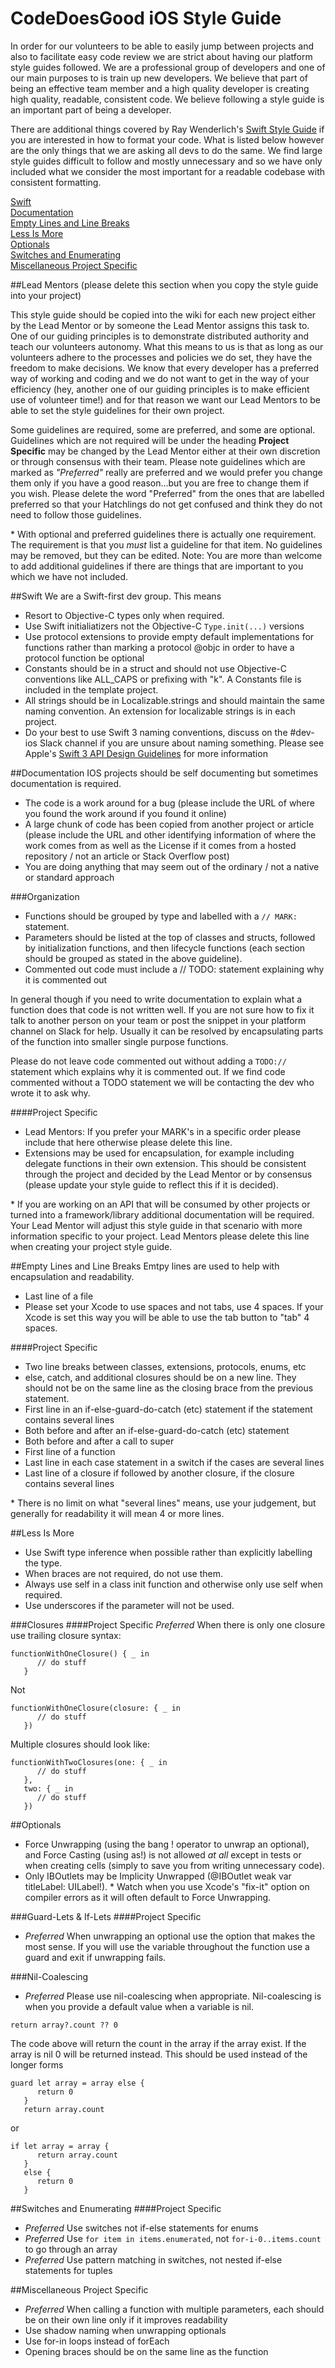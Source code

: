# CodeDoesGood iOS Style Guide

In order for our volunteers to be able to easily jump between projects and also to facilitate easy code review we are strict about having our platform style guides followed. We are a professional group of developers and one of our main purposes to is train up new developers. We believe that part of being an effective team member and a high quality developer is creating high quality, readable, consistent code. We believe following a style guide is an important part of being a developer.

There are additional things covered by Ray Wenderlich's [Swift Style Guide](https://github.com/raywenderlich/swift-style-guide) if you are interested in how to format your code. What is listed below however are the only things that we are asking all devs to do the same. We find large style guides difficult to follow and mostly unnecessary and so we have only included what we consider the most important for a readable codebase with consistent formatting.

[Swift](#swift)  
[Documentation](#documentation)  
[Empty Lines and Line Breaks](#empty-lines-and-line-breaks)  
[Less Is More](#less-is-more)   
[Optionals](#optionals)   
[Switches and Enumerating](#switches-and-enumerating)   
[Miscellaneous Project Specific](#miscellaneous-project-specific)   

##Lead Mentors
(please delete this section when you copy the style guide into your project)  

This style guide should be copied into the wiki for each new project either by the Lead Mentor or by someone the Lead Mentor assigns this task to. One of our guiding principles is to demonstrate distributed authority and teach our volunteers autonomy. What this means to us is that as long as our volunteers adhere to the processes and policies we do set, they have the freedom to make decisions. We know that every developer has a preferred way of working and coding and we do not want to get in the way of your efficiency (hey, another one of our guiding principles is to make efficient use of volunteer time!) and for that reason we want our Lead Mentors to be able to set the style guidelines for their own project. 

Some guidelines are required, some are preferred, and some are optional. Guidelines which are not required will be under the heading **Project Specific** may be changed by the Lead Mentor either at their own discretion or through consensus with their team. Please note guidelines which are marked as _"Preferred"_ really are preferred and we would prefer you change them only if you have a good reason...but you are free to change them if you wish. Please delete the word "Preferred" from the ones that are labelled preferred so that your Hatchlings do not get confused and think they do not need to follow those guidelines.

\* With optional and preferred guidelines there is actually one requirement. The requirement is that you _must_ list a guideline for that item. No guidelines may be removed, but they can be edited. Note: You are more than welcome to add additional guidelines if there are things that are important to you which we have not included.

##Swift
We are a Swift-first dev group. This means  
- Resort to Objective-C types only when required. 
- Use Swift initialiatizers not the Objective-C `Type.init(...)` versions
- Use protocol extensions to provide empty default implementations for functions rather than marking a protocol @objc in order to have a protocol function be optional
- Constants should be in a struct and should not use Objective-C conventions like ALL_CAPS or prefixing with "k". A Constants file is included in the template project.
- All strings should be in Localizable.strings and should maintain the same naming convention. An extension for localizable strings is in each project.
- Do your best to use Swift 3 naming conventions, discuss on the #dev-ios Slack channel if you are unsure about naming something. Please see Apple's [Swift 3 API Design Guidelines](https://swift.org/documentation/api-design-guidelines) for more information

##Documentation
IOS projects should be self documenting but sometimes documentation is required.

- The code is a work around for a bug (please include the URL of where you found the work around if you found it online)
- A large chunk of code has been copied from another project or article (please include the URL and other identifying information of where the work comes from as well as the License if it comes from a hosted repository / not an article or Stack Overflow post)
- You are doing anything that may seem out of the ordinary / not a native or standard approach

###Organization
- Functions should be grouped by type and labelled with a `// MARK:` statement. 
- Parameters should be listed at the top of classes and structs, followed by initialization functions, and then lifecycle functions (each section should be grouped as stated in the above guideline).
- Commented out code must include a // TODO: statement explaining why it is commented out

In general though if you need to write documentation to explain what a function does that code is not written well. If you are not sure how to fix it talk to another person on your team or post the snippet in your platform channel on Slack for help. Usually it can be resolved by encapsulating parts of the function into smaller single purpose functions.

Please do not leave code commented out without adding a `TODO://` statement which explains why it is commented out. If we find code commented without a TODO statement we will be contacting the dev who wrote it to ask why.

####Project Specific
- Lead Mentors: If you prefer your MARK's in a specific order please include that here otherwise please delete this line.
- Extensions may be used for encapsulation, for example including delegate functions in their own extension. This should be consistent through the project and decided by the Lead Mentor or by consensus (please update your style guide to reflect this if it is decided). 

\* If you are working on an API that will be consumed by other projects or turned into a framework/library additional documentation will be required. Your Lead Mentor will adjust this style guide in that scenario with more information specific to your project. Lead Mentors please delete this line when creating your project style guide.

##Empty Lines and Line Breaks
Emtpy lines are used to help with encapsulation and readability.

- Last line of a file
- Please set your Xcode to use spaces and not tabs, use 4 spaces. If your Xcode is set this way you will be able to use the tab button to "tab" 4 spaces.

####Project Specific
- Two line breaks between classes, extensions, protocols, enums, etc
- else, catch, and additional closures should be on a new line. They should not be on the same line as the closing brace from the previous statement.
- First line in an if-else-guard-do-catch (etc) statement if the statement contains several lines
- Both before and after an if-else-guard-do-catch (etc) statement
- Both before and after a call to super
- First line of a function
- Last line in each case statement in a switch if the cases are several lines
- Last line of a closure if followed by another closure, if the closure contains several lines

\* There is no limit on what "several lines" means, use your judgement, but generally for readability it will mean 4 or more lines.

##Less Is More
- Use Swift type inference when possible rather than explicitly labelling the type.
- When braces are not required, do not use them. 
- Always use self in a class init function and otherwise only use self when required.
- Use underscores if the parameter will not be used.

###Closures
####Project Specific
_Preferred_ When there is only one closure use trailing closure syntax:

```
functionWithOneClosure() { _ in 
      // do stuff
   }
```

Not

```
functionWithOneClosure(closure: { _ in 
      // do stuff
   })
```
   
Multiple closures should look like:

```
functionWithTwoClosures(one: { _ in
      // do stuff
   },
   two: { _ in
      // do stuff
   })
```

##Optionals
- Force Unwrapping (using the bang ! operator to unwrap an optional), and Force Casting (using as!) is not allowed _at all_ except in tests or when creating cells (simply to save you from writing unnecessary code). 
- Only IBOutlets may be Implicity Unwrapped (@IBOutlet weak var titleLabel: UILabel!). 
\* Watch when you use Xcode's "fix-it" option on compiler errors as it will often default to Force Unwrapping.

###Guard-Lets & If-Lets
####Project Specific
- _Preferred_ When unwrapping an optional use the option that makes the most sense. If you will use the variable throughout the function use a guard and exit if unwrapping fails.

###Nil-Coalescing
- _Preferred_ Please use nil-coalescing when appropriate. Nil-coalescing is when you provide a default value when a variable is nil.   

```
return array?.count ?? 0
```
   
The code above will return the count in the array if the array exist. If the array is nil 0 will be returned instead. This should be used instead of the longer forms

```
guard let array = array else {
      return 0
   }
   return array.count
```
   
or

```
if let array = array {
      return array.count
   }
   else {
      return 0
   }
```
   
##Switches and Enumerating
####Project Specific
- _Preferred_ Use switches not if-else statements for enums
- _Preferred_ Use `for item in items.enumerated`, not `for-i-0..items.count` to go through an array
- _Preferred_ Use pattern matching in switches, not nested if-else statements for tuples
   
##Miscellaneous Project Specific
- _Preferred_ When calling a function with multiple parameters, each should be on their own line only if it improves readability
- Use shadow naming when unwrapping optionals
- Use for-in loops instead of forEach
- Opening braces should be on the same line as the function
